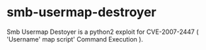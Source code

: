 # smb-usermap-destroyer
Smb Usermap Destoyer is a python2 exploit for CVE-2007-2447 ( 'Username' map script' Command Execution ).
